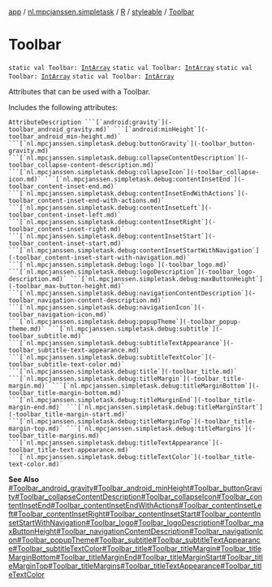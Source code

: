 [app](../../../index.md) / [nl.mpcjanssen.simpletask](../../index.md) / [R](../index.md) / [styleable](index.md) / [Toolbar](.)

# Toolbar

`static val Toolbar: `[`IntArray`](https://kotlinlang.org/api/latest/jvm/stdlib/kotlin/-int-array/index.html)
`static val Toolbar: `[`IntArray`](https://kotlinlang.org/api/latest/jvm/stdlib/kotlin/-int-array/index.html)
`static val Toolbar: `[`IntArray`](https://kotlinlang.org/api/latest/jvm/stdlib/kotlin/-int-array/index.html)
`static val Toolbar: `[`IntArray`](https://kotlinlang.org/api/latest/jvm/stdlib/kotlin/-int-array/index.html)

Attributes that can be used with a Toolbar.

Includes the following attributes:

    AttributeDescription ```[`android:gravity`](-toolbar_android_gravity.md)` ```[`android:minHeight`](-toolbar_android_min-height.md)` ```[`nl.mpcjanssen.simpletask.debug:buttonGravity`](-toolbar_button-gravity.md)` ```[`nl.mpcjanssen.simpletask.debug:collapseContentDescription`](-toolbar_collapse-content-description.md)` ```[`nl.mpcjanssen.simpletask.debug:collapseIcon`](-toolbar_collapse-icon.md)` ```[`nl.mpcjanssen.simpletask.debug:contentInsetEnd`](-toolbar_content-inset-end.md)` ```[`nl.mpcjanssen.simpletask.debug:contentInsetEndWithActions`](-toolbar_content-inset-end-with-actions.md)` ```[`nl.mpcjanssen.simpletask.debug:contentInsetLeft`](-toolbar_content-inset-left.md)` ```[`nl.mpcjanssen.simpletask.debug:contentInsetRight`](-toolbar_content-inset-right.md)` ```[`nl.mpcjanssen.simpletask.debug:contentInsetStart`](-toolbar_content-inset-start.md)` ```[`nl.mpcjanssen.simpletask.debug:contentInsetStartWithNavigation`](-toolbar_content-inset-start-with-navigation.md)` ```[`nl.mpcjanssen.simpletask.debug:logo`](-toolbar_logo.md)` ```[`nl.mpcjanssen.simpletask.debug:logoDescription`](-toolbar_logo-description.md)` ```[`nl.mpcjanssen.simpletask.debug:maxButtonHeight`](-toolbar_max-button-height.md)` ```[`nl.mpcjanssen.simpletask.debug:navigationContentDescription`](-toolbar_navigation-content-description.md)` ```[`nl.mpcjanssen.simpletask.debug:navigationIcon`](-toolbar_navigation-icon.md)` ```[`nl.mpcjanssen.simpletask.debug:popupTheme`](-toolbar_popup-theme.md)` ```[`nl.mpcjanssen.simpletask.debug:subtitle`](-toolbar_subtitle.md)` ```[`nl.mpcjanssen.simpletask.debug:subtitleTextAppearance`](-toolbar_subtitle-text-appearance.md)` ```[`nl.mpcjanssen.simpletask.debug:subtitleTextColor`](-toolbar_subtitle-text-color.md)` ```[`nl.mpcjanssen.simpletask.debug:title`](-toolbar_title.md)` ```[`nl.mpcjanssen.simpletask.debug:titleMargin`](-toolbar_title-margin.md)` ```[`nl.mpcjanssen.simpletask.debug:titleMarginBottom`](-toolbar_title-margin-bottom.md)` ```[`nl.mpcjanssen.simpletask.debug:titleMarginEnd`](-toolbar_title-margin-end.md)` ```[`nl.mpcjanssen.simpletask.debug:titleMarginStart`](-toolbar_title-margin-start.md)` ```[`nl.mpcjanssen.simpletask.debug:titleMarginTop`](-toolbar_title-margin-top.md)` ```[`nl.mpcjanssen.simpletask.debug:titleMargins`](-toolbar_title-margins.md)` ```[`nl.mpcjanssen.simpletask.debug:titleTextAppearance`](-toolbar_title-text-appearance.md)` ```[`nl.mpcjanssen.simpletask.debug:titleTextColor`](-toolbar_title-text-color.md)`

**See Also**
[#Toolbar_android_gravity](-toolbar_android_gravity.md)[#Toolbar_android_minHeight](-toolbar_android_min-height.md)[#Toolbar_buttonGravity](-toolbar_button-gravity.md)[#Toolbar_collapseContentDescription](-toolbar_collapse-content-description.md)[#Toolbar_collapseIcon](-toolbar_collapse-icon.md)[#Toolbar_contentInsetEnd](-toolbar_content-inset-end.md)[#Toolbar_contentInsetEndWithActions](-toolbar_content-inset-end-with-actions.md)[#Toolbar_contentInsetLeft](-toolbar_content-inset-left.md)[#Toolbar_contentInsetRight](-toolbar_content-inset-right.md)[#Toolbar_contentInsetStart](-toolbar_content-inset-start.md)[#Toolbar_contentInsetStartWithNavigation](-toolbar_content-inset-start-with-navigation.md)[#Toolbar_logo](-toolbar_logo.md)[#Toolbar_logoDescription](-toolbar_logo-description.md)[#Toolbar_maxButtonHeight](-toolbar_max-button-height.md)[#Toolbar_navigationContentDescription](-toolbar_navigation-content-description.md)[#Toolbar_navigationIcon](-toolbar_navigation-icon.md)[#Toolbar_popupTheme](-toolbar_popup-theme.md)[#Toolbar_subtitle](-toolbar_subtitle.md)[#Toolbar_subtitleTextAppearance](-toolbar_subtitle-text-appearance.md)[#Toolbar_subtitleTextColor](-toolbar_subtitle-text-color.md)[#Toolbar_title](-toolbar_title.md)[#Toolbar_titleMargin](-toolbar_title-margin.md)[#Toolbar_titleMarginBottom](-toolbar_title-margin-bottom.md)[#Toolbar_titleMarginEnd](-toolbar_title-margin-end.md)[#Toolbar_titleMarginStart](-toolbar_title-margin-start.md)[#Toolbar_titleMarginTop](-toolbar_title-margin-top.md)[#Toolbar_titleMargins](-toolbar_title-margins.md)[#Toolbar_titleTextAppearance](-toolbar_title-text-appearance.md)[#Toolbar_titleTextColor](-toolbar_title-text-color.md)


